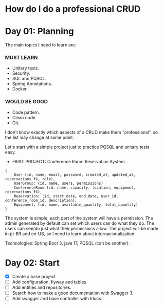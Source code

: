 # How do I do a professional CRUD

# Day 01: Planning

The main topics I need to learn are:

### MUST LEARN
- Unitary tests.
- Security.
- SQL and PQSQL.
- Spring Annotations.
- Docker

### WOULD BE GOOD
- Code pattern.
- Clean code.
- Git.

I don't know exactly which aspects of a CRUD make them "professional", so the list may change at some point. 

Let's start with a simple project just to practice PQSQL and unitary tests easy.

- FIRST PROJECT: Conference Room Reservation System
```
{
    User (id, name, email, password, created_at, updated_at, reservations_fk, role),
    UserGroup: (id, name, users, permissions)
    ConferenceRoom (id, name, capacity, location, equipment, reservations_fk),
    Reservation: (id, start_date, end_date, user_id, conference_room_id, description),
    Equipment: (id, name, available_quantity, total_quantity)
}
```

The system is simple, each part of the system will have a permission. The admin generated by default can set which users can do what they do. The users can see/do just what their permissions allow. The project will be made in pt-BR and en-US, so I need to learn about internacionalization.

Technologies: Spring Boot 3, java 17, PQSQL (can be another).

# Day 02: Start
- [x] Create a base project
- [ ] Add configuration, flyway and tables.
- [ ] Add entities and repositories.
- [ ] Search how to make a good documentation with Swagger 3.
- [ ] Add swagger and base controller with tdocs.
